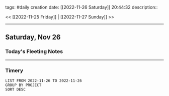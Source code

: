 tags: #daily
creation date: [[2022-11-26 Saturday]] 20:44:32
description::

<< [[2022-11-25 Friday]] | [[2022-11-27 Sunday]] >> 

---

## Saturday, Nov 26

### Today's Fleeting Notes

---

### Timery
```toggl
LIST FROM 2022-11-26 TO 2022-11-26
GROUP BY PROJECT
SORT DESC
```